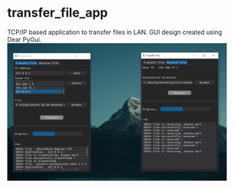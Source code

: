 # transfer_file_app
TCP/IP based application to transfer files in LAN. GUI design created using Dear PyGui.
![Screenshot](/asset/img.png)
